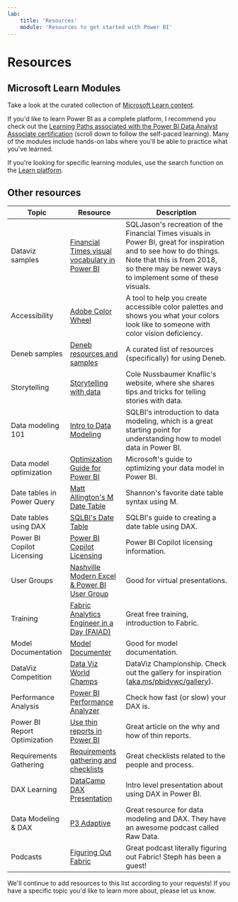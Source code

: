 ```yaml
---
lab:
    title: 'Resources'
    module: 'Resources to get started with Power BI'
---
```


# Resources

## Microsoft Learn Modules

Take a look at the curated collection of [Microsoft Learn content](https://aka.ms/pbilearn). 

If you'd like to learn Power BI as a complete platform, I recommend you check out the [Learning Paths associated with the Power BI Data Analyst Associate certification](https://learn.microsoft.com/credentials/certifications/power-bi-data-analyst-associate/?azure-portal=true) (scroll down to follow the self-paced learning). Many of the modules include hands-on labs where you'll be able to practice what you've learned.

If you're looking for specific learning modules, use the search function on the [Learn platform](https://learn.microsoft.com/training/browse/?expanded=power-platform&products=power-bi).


## Other resources

| Topic | Resource | Description |
|----------|----------|------------------------------------|
| Dataviz samples | [Financial Times visual vocabulary in Power BI](https://sqljason.com/2018/12/financial-times-visual-vocabulary-power-bi-edition.html) | SQLJason's recreation of the Financial Times visuals in Power BI, great for inspiration and to see how to do things. Note that this is from 2018, so there may be newer ways to implement some of these visuals. |
| Accessibility | [Adobe Color Wheel](https://color.adobe.com/create/color-accessibility) | A tool to help you create accessible color palettes and shows you what your colors look like to someone with color vision deficiency. |
| Deneb samples | [Deneb resources and samples](https://deneb-viz.github.io/community/resources) | A curated list of resources (specifically) for using Deneb. |
| Storytelling | [Storytelling with data](https://www.storytellingwithdata.com/) | Cole Nussbaumer Knaflic's website, where she shares tips and tricks for telling stories with data. |
| Data modeling 101 | [Intro to Data Modeling](https://www.sqlbi.com/articles/session-introduction-to-data-modeling/) | SQLBI's introduction to data modeling, which is a great starting point for understanding how to model data in Power BI. |
| Data model optimization | [Optimization Guide for Power BI](https://learn.microsoft.com//power-bi/guidance/power-bi-optimization) | Microsoft's guide to optimizing your data model in Power BI. |
| Date tables in Power Query | [Matt Allington's M Date Table](https://exceleratorbi.com.au/build-reusable-calendar-table-power-query/) | Shannon's favorite date table syntax using M. |
| Date tables using DAX | [SQLBI's Date Table](https://www.sqlbi.com/articles/creating-a-simple-date-table-in-dax/) | SQLBI's guide to creating a date table using DAX. |
| Power BI Copilot Licensing | [Power BI Copilot Licensing](https://learn.microsoft.com/power-bi/create-reports/copilot-introduction) | Power BI Copilot licensing information. |
| User Groups | [Nashville Modern Excel & Power BI User Group](https://www.meetup.com/nashville-modern-excel-user-group/) | Good for virtual presentations. |
| Training | [Fabric Analytics Engineer in a Day (FAIAD)](aka.ms/FAIAD) | Great free training, introduction to Fabric. |
| Model Documentation | [Model Documenter](https://data-marc.com/model-documenter/) | Good for model documentation. |
| DataViz Competition | [Data Viz World Champs](aka.ms/pbidvwc) | DataViz Championship. Check out the gallery for inspiration ([aka.ms/pbidvwc/gallery](aka.ms/pbidvwc/gallery)). |
| Performance Analysis | [Power BI Performance Analyzer](https://learn.microsoft.com/power-bi/create-reports/desktop-performance-analyzer) | Check how fast (or slow) your DAX is. |
| Power BI Report Optimization | [Use thin reports in Power BI](https://biinsight.com/thin-reports-what-are-they-and-why-should-i-care-and-how-can-i-create-them/) | Great article on the why and how of thin reports. |
| Requirements Gathering | [Requirements gathering and checklists](https://data-goblins.com/checklists) | Great checklists related to the people and process. |
| DAX Learning | [DataCamp DAX Presentation](https://www.youtube.com/watch?v=NJufiwwPYUs) | Intro level presentation about using DAX in Power BI. |
| Data Modeling & DAX | [P3 Adaptive](https://p3adaptive.com/) | Great resource for data modeling and DAX. They have an awesome podcast called Raw Data. |
| Podcasts | [Figuring Out Fabric](https://podcast.sqlgene.com/) | Great podcast literally figuring out Fabric! Steph has been a guest! |


We'll continue to add resources to this list according to your requests! If you have a specific topic you'd like to learn more about, please let us know.
